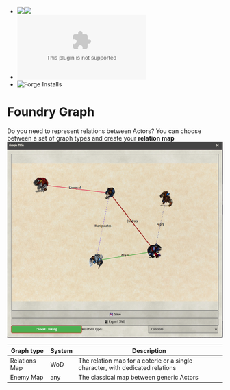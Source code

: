 - ![](https://img.shields.io/badge/Foundry-v12-informational)![](https://img.shields.io/badge/Foundry-v13-informational)
- ![Latest Release Download Count](https://img.shields.io/github/downloads/gioppoluca/foundry-graph/latest/module.zip)
- ![Forge Installs](https://img.shields.io/badge/dynamic/json?label=Forge%20Installs&query=package.installs&suffix=%25&url=https%3A%2F%2Fforge-vtt.com%2Fapi%2Fbazaar%2Fpackage%2Ffoundry-graph&colorB=4aa94a)

# Foundry Graph

Do you need to represent relations between Actors?
You can choose between a set of graph types and create your **relation map**
![graph example](doc/graph_example.png)

| Graph type     | System    | Description                                                                          |
| ----------------- | ------------ | ------------------------------------------------------------------------------ |
| Relations Map     | WoD   | The relation map for a coterie or a single character, with dedicated relations   |
| Enemy Map     | any   | The classical map between generic Actors  |
